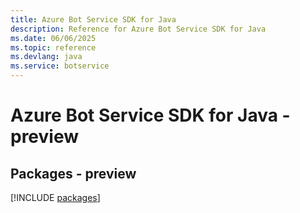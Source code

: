 ```yaml
---
title: Azure Bot Service SDK for Java
description: Reference for Azure Bot Service SDK for Java
ms.date: 06/06/2025
ms.topic: reference
ms.devlang: java
ms.service: botservice
---
```

# Azure Bot Service SDK for Java - preview
## Packages - preview
[!INCLUDE [packages](bot-service-index.md)]